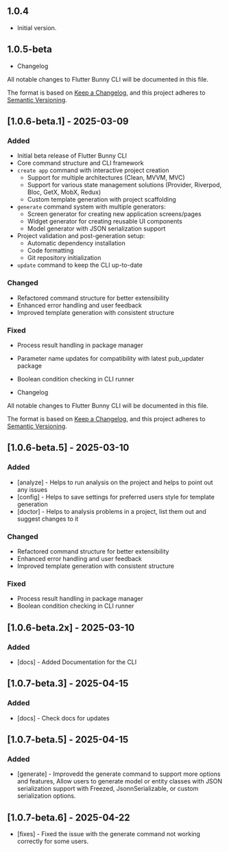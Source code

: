 ## 1.0.4

- Initial version.

## 1.0.5-beta

- Changelog

All notable changes to Flutter Bunny CLI will be documented in this file.

The format is based on [Keep a Changelog](https://keepachangelog.com/en/1.0.0/),
and this project adheres to [Semantic Versioning](https://semver.org/spec/v2.0.0.html).

## [1.0.6-beta.1] - 2025-03-09

### Added

- Initial beta release of Flutter Bunny CLI
- Core command structure and CLI framework
- `create app` command with interactive project creation
  - Support for multiple architectures (Clean, MVVM, MVC)
  - Support for various state management solutions (Provider, Riverpod, Bloc, GetX, MobX, Redux)
  - Custom template generation with project scaffolding
- `generate` command system with multiple generators:
  - Screen generator for creating new application screens/pages
  - Widget generator for creating reusable UI components
  - Model generator with JSON serialization support
- Project validation and post-generation setup:
  - Automatic dependency installation
  - Code formatting
  - Git repository initialization
- `update` command to keep the CLI up-to-date

### Changed

- Refactored command structure for better extensibility
- Enhanced error handling and user feedback
- Improved template generation with consistent structure

### Fixed

- Process result handling in package manager
- Parameter name updates for compatibility with latest pub_updater package
- Boolean condition checking in CLI runner

- Changelog

All notable changes to Flutter Bunny CLI will be documented in this file.

The format is based on [Keep a Changelog](https://keepachangelog.com/en/1.0.0/),
and this project adheres to [Semantic Versioning](https://semver.org/spec/v2.0.0.html).

## [1.0.6-beta.5] - 2025-03-10

### Added

- [analyze] - Helps to run analysis on the project and helps to point out any issues
- [config] - Helps to save settings for preferred users style for template generation
- [doctor] - Helps to analysis problems in a project, list them out and suggest changes to it

### Changed

- Refactored command structure for better extensibility
- Enhanced error handling and user feedback
- Improved template generation with consistent structure

### Fixed

- Process result handling in package manager
- Boolean condition checking in CLI runner

## [1.0.6-beta.2x] - 2025-03-10

### Added

- [docs] - Added Documentation for the CLI

## [1.0.7-beta.3] - 2025-04-15

### Added 
- [docs] - Check docs for updates


## [1.0.7-beta.5] - 2025-04-15

### Added
- [generate] - Improvedd the generate command to support more options and features, Allow users to generate model or entity classes with JSON serialization support with Freezed, JsonnSerializable, or custom serialization options.


## [1.0.7-beta.6] - 2025-04-22
- [fixes] -  Fixed the issue with the generate command not working correctly for some users.